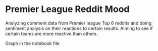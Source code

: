 # Premier League Reddit Mood
Analyzing comment data from Premier league Top 6 reddits and doing sentiment analysis on their reactions to certain results. Aiming to see if certain teams are more reactive than others.

Graph in the notebook file
